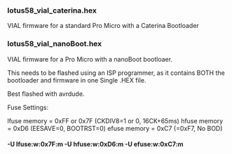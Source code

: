 ### lotus58_vial_caterina.hex
VIAL firmware for a standard Pro Micro with a Caterina Bootloader

### lotus58_vial_nanoBoot.hex
VIAL firmware for a Pro Micro with a nanoBoot bootloaer.

This needs to be flashed using an ISP programmer, as it contains BOTH the bootloader and firmware in one Single .HEX file.

Best flashed with avrdude.

Fuse Settings:

lfuse memory = 0xFF or 0x7F (CKDIV8=1 or 0, 16CK+65ms)
hfuse memory = 0xD6 (EESAVE=0, BOOTRST=0)
efuse memory = 0xC7 (=0xF7, No BOD)

#### -U lfuse:w:0x7F:m -U hfuse:w:0xD6:m -U efuse:w:0xC7:m

